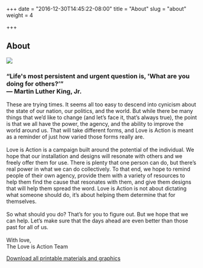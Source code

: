 +++
date = "2016-12-30T14:45:22-08:00"
title = "About"
slug = "about"
weight = 4

+++

<div class="mt2 mb2">
  <h2 class="mb3">About</h2>
  <div class="col-12">
    <img class="fit" src="/img/lisa-about-011017.jpg">
    <div class="sm-col-12 md-col-8">
      <div class="sm-col-12 md-col-10">
        <h3 class="mt4 ml2 mr2 overflow-hidden"><span class="italic">“Life's most persistent and urgent question is, 'What are you doing for others?’”</span>
        </br>
        <span class="author right mr1">― Martin Luther King, Jr.</span></h3>
      </div>
      <p class="mt3">These are trying times. It seems all too easy to descend into cynicism about the state of our nation, our politics, and the world. But while there be many things that we’d like to change (and let’s face it, that’s always true), the point is that we all have the power, the agency, and the ability to improve the world around us. That will take different forms, and Love is Action is meant as a reminder of just how varied those forms really are.
      </br>
      </br>
      Love is Action is a campaign built around the potential of the individual. We hope that our installation and designs will resonate with others and we freely offer them for use. There is plenty that one person can do, but there’s real power in what we can do collectively. To that end, we hope to remind people of their own agency, provide them with a variety of resources to help them find the cause that resonates with them, and give them designs that will help them spread the word. Love is Action is not about dictating what someone should do, it’s about helping them determine that for themselves.
      </br>
      </br>
      So what should you do? That’s for you to figure out. But we hope that we can help. Let’s make sure that the days ahead are even better than those past for all of us.
      </br>
      </br>
      With love,
      </br>
      The Love is Action Team</p>
    </div>
    <div class="clearfix mt3 mb3">
      <a href="/pdf/loveisaction_all-files.zip" target="_blank">Download all printable materials and graphics</a>
    </div>

  </div>
<div>
